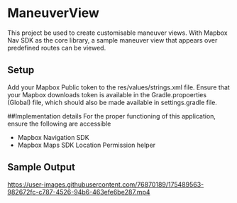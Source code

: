 # ManeuverView

This project be used to create customisable maneuver views. With Mapbox Nav SDK as the core library,
a sample maneuver view that appears over predefined routes can be viewed. 

## Setup 

Add your Mapbox Public token to the res/values/strings.xml file. 
Ensure that your Mapbox downloads token is available in the Gradle.propoerties (Global) file, which should also be made available in settings.gradle file. 

##Implementation details 
For the proper functioning of this application, ensure the following are accessible
- Mapbox Navigation SDK 
- Mapbox Maps SDK Location Permission helper 

## Sample Output

https://user-images.githubusercontent.com/76870189/175489563-982672fc-c787-4526-94b6-463efe6be287.mp4

